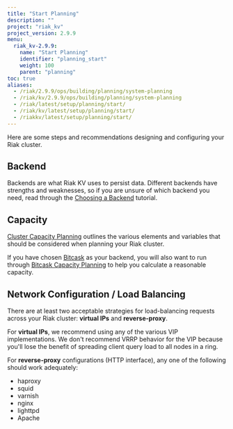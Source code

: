 ```yaml
---
title: "Start Planning"
description: ""
project: "riak_kv"
project_version: 2.9.9
menu:
  riak_kv-2.9.9:
    name: "Start Planning"
    identifier: "planning_start"
    weight: 100
    parent: "planning"
toc: true
aliases:
  - /riak/2.9.9/ops/building/planning/system-planning
  - /riak/kv/2.9.9/ops/building/planning/system-planning
  - /riak/latest/setup/planning/start/
  - /riak/kv/latest/setup/planning/start/
  - /riakkv/latest/setup/planning/start/
---
```


[plan backend]: {{<baseurl>}}riak/kv/2.9.9/setup/planning/backend
[plan cluster capacity]: {{<baseurl>}}riak/kv/2.9.9/setup/planning/cluster-capacity
[plan backend bitcask]: {{<baseurl>}}riak/kv/2.9.9/setup/planning/backend/bitcask
[plan bitcask capacity]: {{<baseurl>}}riak/kv/2.9.9/setup/planning/bitcask-capacity-calc

Here are some steps and recommendations designing and configuring your
Riak cluster.

## Backend

Backends are what Riak KV uses to persist data. Different backends have
strengths and weaknesses, so if you are unsure of which backend you
need, read through the [Choosing a Backend][plan backend] tutorial.

## Capacity

[Cluster Capacity Planning][plan cluster capacity] outlines the various elements and variables that should be considered when planning your Riak cluster.

If you have chosen [Bitcask][plan backend bitcask] as your backend, you will also want to run through [Bitcask Capacity Planning][plan bitcask capacity] to help you calculate a reasonable capacity.

## Network Configuration / Load Balancing

There are at least two acceptable strategies for load-balancing requests
across your Riak cluster: **virtual IPs** and **reverse-proxy**.

For **virtual IPs**, we recommend using any of the various VIP
implementations. We don't recommend VRRP behavior for the VIP because
you'll lose the benefit of spreading client query load to all nodes in a
ring.

For **reverse-proxy** configurations (HTTP interface), any one of the
following should work adequately:

* haproxy
* squid
* varnish
* nginx
* lighttpd
* Apache




